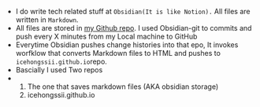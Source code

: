 - I do write tech related stuff at `Obsidian(It is like Notion).` All files are written in `Markdown`.
- All files are stored in [my Github repo](https://github.com/icehongssii/tech-blog-obsidian). I used Obsidian-git to commits and push every X minutes from my Local machine to GitHub
- Everytime Obsidian pushes change histories into that epo, It invokes worfklow that converts Markdown files to HTML and pushes to `icehongssii.github.io`repo.
- Bascially I used Two repos
- 1. The one that saves markdown files (AKA obsidian storage)
  2. icehongssii.github.io
